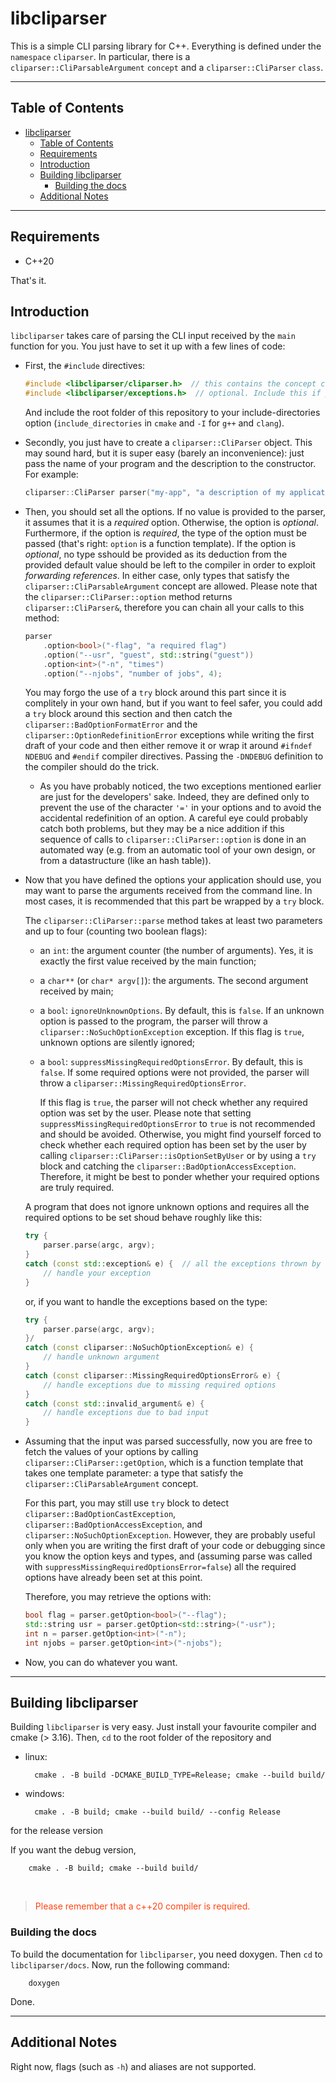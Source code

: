 # libcliparser

This is a simple CLI parsing library for C++. Everything is defined under the `namespace` `cliparser`. In particular, there is a `cliparser::CliParsableArgument` `concept` and a `cliparser::CliParser` `class`.

---

## Table of Contents
- [libcliparser](#libcliparser)
  - [Table of Contents](#table-of-contents)
  - [Requirements](#requirements)
  - [Introduction](#introduction)
  - [Building libcliparser](#building-libcliparser)
    - [Building the docs](#building-the-docs)
  - [Additional Notes](#additional-notes)

---

## Requirements

- C++20

That's it.

## Introduction

`libcliparser` takes care of parsing the CLI input received by the `main` function for you. You  just have to set it up with a few lines of code:

- First, the `#include` directives:
    
    ```c++
    #include <libcliparser/cliparser.h>  // this contains the concept cliparser::CliParsableArgument and the class cliparser::CliParser, which represents the core of the library
    #include <libcliparser/exceptions.h>  // optional. Include this if you want to handle the exceptions depending on their type
    ```
    And include the root folder of this repository to your include-directories option (`include_directories` in `cmake` and `-I` for `g++` and `clang`).
    
- Secondly, you just have to create a `cliparser::CliParser` object. This may sound hard, but it is super easy (barely an inconvenience): just pass the name of your program and the description to the constructor. For example:

    ```c++
    cliparser::CliParser parser("my-app", "a description of my application");
    ```
- 
    Then, you should set all the options. If no value is provided to the parser, it assumes that it is a *required* option. Otherwise, the option is *optional*. Furthermore, if the option is *required*, the type of the option must be passed (that's right: `option` is a function template). If the option is *optional*, no type sshould be provided as its deduction from the provided default value should be left to the compiler in order to exploit *forwarding references*. In either case, only types that satisfy the `cliparser::CliParsableArgument` concept are allowed.
    Please note that the `cliparser::CliParser::option` method returns `cliparser::CliParser&`, therefore you can chain all your calls to this method:
    
    ```c++
    parser
        .option<bool>("-flag", "a required flag")
        .option("--usr", "guest", std::string("guest"))
        .option<int>("-n", "times")
        .option("--njobs", "number of jobs", 4);
    ```
    You may forgo the use of a `try` block around this part since it is complitely in your own hand, but if you want to feel safer, you could add a `try` block around this section and then catch the `cliparser::BadOptionFormatError` and the `cliparser::OptionRedefinitionError` exceptions while writing the first draft of your code and then either remove it or wrap it around `#ifndef NDEBUG` and `#endif` compiler directives. Passing the `-DNDEBUG` definition to the compiler should do the trick.

    - As you have probably noticed, the two exceptions mentioned earlier are just for the developers' sake. Indeed, they are defined only to prevent the use of the character `'='` in your options and to avoid the accidental redefinition of an option. A careful eye could probably catch both problems, but they may be a nice addition if this sequence of calls to `cliparser::CliParser::option` is done in an automated way (e.g. from an automatic tool of your own design, or from a datastructure (like an hash table)).

- 
    Now that you have defined the options your application should use, you may want to parse the arguments received from the command line. In most cases, it is recommended that this part be wrapped by a `try` block. 

    The `cliparser::CliParser::parse` method takes at least two parameters and up to four (counting two boolean flags):

    - an `int`: the argument counter (the number of arguments). Yes, it is exactly the first value received by the main function;

    - a `char**` (or `char* argv[]`): the arguments. The second argument received by main;

    - 
        a `bool`: `ignoreUnknownOptions`. By default, this is `false`. If an unknown option is passed to the program, the parser will throw a `cliparser::NoSuchOptionException` exception. If this flag is `true`, unknown options are silently ignored;
    
    - 
        a `bool`: `suppressMissingRequiredOptionsError`. By default, this is `false`. If some required options were not provided, the parser will throw a `cliparser::MissingRequiredOptionsError`.
    
        If this flag is `true`, the parser will not check whether any required option was set by the user. Please note that setting `suppressMissingRequiredOptionsError` to `true` is not recommended and should be avoided. Otherwise, you might find yourself forced to check whether each required option has been set by the user by calling `cliparser::CliParser::isOptionSetByUser` or by using a `try` block and catching the `cliparser::BadOptionAccessException`. Therefore, it might be best to ponder whether your required options are truly required.
    
    A program that does not ignore unknown options and requires all the required options to be set shoud behave roughly like this:
    ```c++
    try {
        parser.parse(argc, argv);
    }
    catch (const std::exception& e) {  // all the exceptions thrown by cliparser::CliParser are public children of std::exception and thus we can use a const lvalue reference to std::exception
        // handle your exception
    }
    ```
    or, if you want to handle the exceptions based on the type:
    ```c++
    try {
        parser.parse(argc, argv);
    }/
    catch (const cliparser::NoSuchOptionException& e) {
        // handle unknown argument
    }
    catch (const cliparser::MissingRequiredOptionsError& e) {
        // handle exceptions due to missing required options
    }
    catch (const std::invalid_argument& e) {
        // handle exceptions due to bad input
    }
    ```
    
- 
    Assuming that the input was parsed successfully, now you are free to fetch the values of your options by calling `cliparser::CliParser::getOption`, which is a function template that takes one template parameter: a type that satisfy the `cliparser::CliParsableArgument` concept.
    
    For this part, you may still use `try` block to detect `cliparser::BadOptionCastException`, `cliparser::BadOptionAccessException`, and `cliparser::NoSuchOptionException`. However, they are probably useful only when you are writing the first draft of your code or debugging since you know the option keys and types, and (assuming parse was called with `suppressMissingRequiredOptionsError=false`) all the required options have already been set at this point.

    Therefore, you may retrieve the options with:
    ```c++
    bool flag = parser.getOption<bool>("--flag");
    std::string usr = parser.getOption<std::string>("-usr");
    int n = parser.getOption<int>("-n");
    int njobs = parser.getOption<int>("-njobs");
    ```
- Now, you can do whatever you want.

---

## Building libcliparser

Building `libcliparser` is very easy. Just install your favourite compiler and cmake (> 3.16).
Then, `cd` to the root folder of the repository and

- linux:

        cmake . -B build -DCMAKE_BUILD_TYPE=Release; cmake --build build/ 

- windows:
    
        cmake . -B build; cmake --build build/ --config Release


for the release version

If you want the debug version, 

        cmake . -B build; cmake --build build/ 

<br />

> <span style="color:#ff4411">Please remember that a c++20 compiler is required.</span>

### Building the docs

To build the documentation for `libcliparser`, you need doxygen. Then `cd` to `libcliparser/docs`. Now, run the following command:

        doxygen

Done.

---

## Additional Notes

Right now, flags (such as `-h`) and aliases are not supported.